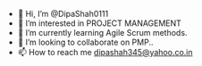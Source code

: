 - 👋 Hi, I’m @DipaShah0111
- 👀 I’m interested in PROJECT MANAGEMENT 
- 🌱 I’m currently learning Agile Scrum methods.
- 💞️ I’m looking to collaborate on PMP..
- 📫 How to reach me dipashah345@yahoo.co.in

<!---
DipaShah0111/DipaShah0111 is a special repository because its `README.md` (this file) appears on your GitHub profile.
You can click the Preview link to take a look at your changes.
--->
